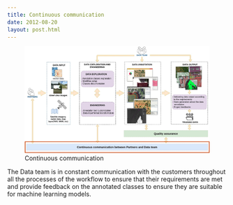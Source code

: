 ```yaml
---
title: Continuous communication
date: 2012-08-20
layout: post.html
---
```

 
<figure class="align-center">
 <img src="/assets/images/workflow_communication.jpg"/>
 <figcaption>Continuous communication</figcaption>
</figure>

The Data team is in constant communication with the customers throughout all the processes of the workflow to ensure that their requirements are met and provide feedback on the annotated classes to ensure they are suitable for machine learning models.